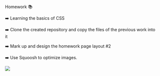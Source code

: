 Homework 📚

:arrow_right:  Learning the basics of CSS

:arrow_right: Clone the created repository and copy the files of the previous work into it

:arrow_right: Mark up and design the homework page layout #2

:arrow_right: Use Squoosh to optimize images.


![](https://media.giphy.com/media/gh0RRgkTXedvF0pDc0/giphy.gif)
